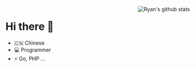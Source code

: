 <img align="right" src="https://github-readme-stats.vercel.app/api?username=evercyan&show_icons=true&theme=tokyonight" alt="Ryan's github stats" />

# Hi there 👋

- 🇨🇳 Chinese
- 💻 Programmer
- ⚡ Go, PHP ...